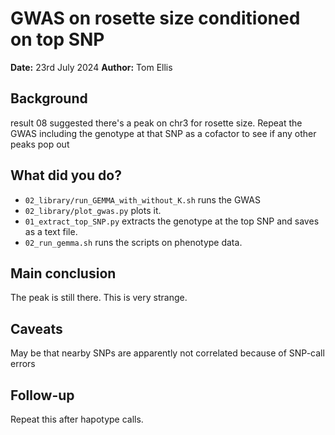 # GWAS on rosette size conditioned on top SNP

**Date:** 23rd July 2024
**Author:** Tom Ellis

## Background

result 08 suggested there's a peak on chr3 for rosette size.
Repeat the GWAS including the genotype at that SNP as a cofactor to see if any
other peaks pop out

## What did you do?

- `02_library/run_GEMMA_with_without_K.sh` runs the GWAS
- `02_library/plot_gwas.py` plots it.
- `01_extract_top_SNP.py` extracts the genotype at the top SNP and saves as a text file.
- `02_run_gemma.sh` runs the scripts on phenotype data.

## Main conclusion

The peak is still there. This is very strange.

## Caveats

May be that nearby SNPs are apparently not correlated because of SNP-call errors

## Follow-up

Repeat this after hapotype calls.